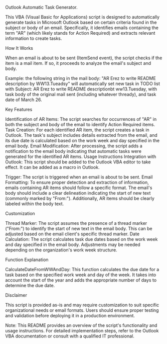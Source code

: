 Outlook Automatic Task Generator.

This VBA (Visual Basic for Applications) script is designed to automatically generate tasks in Microsoft Outlook based on certain criteria found in the subject or body of an email. Specifically, it identifies emails containing the term "AR" (which likely stands for Action Required) and extracts relevant information to create tasks.

How It Works

When an email is about to be sent (ItemSend event), the script checks if the item is a mail item. If so, it proceeds to analyze the email's subject and body.

Example: the following string in the mail body: "AR Erez to write README description by WW13.Tueadsy" will automatically set new task in TODO list with Subject: AR Erez to write README descriptionbt ww13.Tuesday, with task body of the original mail sent (including whatever thready), and task date of March 26.

Key Features

Identification of AR Items: The script searches for occurrences of "AR" in both the subject and body of the email to identify Action Required items.
Task Creation: For each identified AR item, the script creates a task in Outlook. The task's subject includes details extracted from the email, and its due date is calculated based on the work week and day specified in the email body.
Email Modification: After processing, the script adds a notification to the email body indicating that automatic tasks were generated for the identified AR items.
Usage Instructions
Integration with Outlook: This script should be added to the Outlook VBA editor to take effect. It can be added as a macro in Outlook.

Trigger: The script is triggered when an email is about to be sent.
Email Formatting: To ensure proper detection and extraction of information, emails containing AR items should follow a specific format. The email's body should include a clear delineation indicating the start of new text (commonly marked by "From:"). Additionally, AR items should be clearly labeled within the body text.

Customization

Thread Marker: The script assumes the presence of a thread marker ("From:") to identify the start of new text in the email body. This can be adjusted based on the email client's specific thread marker.
Date Calculation: The script calculates task due dates based on the work week and day specified in the email body. Adjustments may be needed depending on the organization's work week structure.

Function Explanation

CalculateDateFromWWAndDay: This function calculates the due date for a task based on the specified work week and day of the week. It takes into account the start of the year and adds the appropriate number of days to determine the due date.

Disclaimer

This script is provided as-is and may require customization to suit specific organizational needs or email formats. Users should ensure proper testing and validation before deploying it in a production environment.

Note: This README provides an overview of the script's functionality and usage instructions. For detailed implementation steps, refer to the Outlook VBA documentation or consult with a qualified IT professional.
